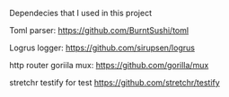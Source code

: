 Dependecies that I used in this project

Toml parser:
https://github.com/BurntSushi/toml

Logrus logger:
https://github.com/sirupsen/logrus

http router goriila mux:
https://github.com/gorilla/mux

stretchr testify for test
https://github.com/stretchr/testify